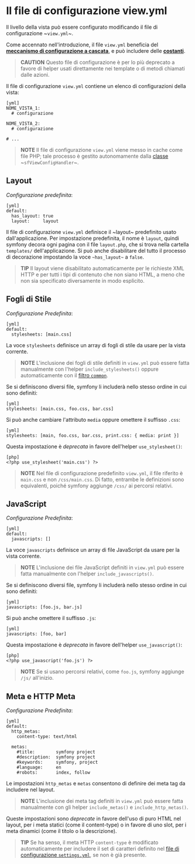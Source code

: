 Il file di configurazione view.yml
==================================

Il livello della vista può essere configurato modificando il file
di configurazione ~`view.yml`~.

Come accennato nell'introduzione, il file `view.yml` beneficia del
[**meccanismo di configurazione a cascata**](#chapter_03_configurazione_a_cascata),
e può includere delle [**costanti**](#chapter_03_costanti).

>**CAUTION**
>Questo file di configurazione è per lo più deprecato a favore di helper
>usati direttamente nei template o di metodi chiamati dalle azioni.

Il file di configurazione `view.yml` contiene un elenco di configurazioni
della vista:

    [yml]
    NOME_VISTA_1:
      # configurazione

    NOME_VISTA_2:
      # configurazione

    # ...

>**NOTE**
>Il file di configurazione `view.yml` viene messo in cache come file
>PHP; tale processo è gestito autonomamente dalla
>[classe](#chapter_14_config_handlers_yml) ~`sfViewConfigHandler`~.

Layout
------

*Configurazione predefinita*:

    [yml]
    default:
      has_layout: true
      layout:     layout

Il file di configurazione `view.yml` definisce il ~layout~ predefinito
usato dall'applicazione. Per impostazione predefinita, il nome è `layout`,
quindi symfony decora ogni pagina con il file `layout.php`, che si trova
nella cartella `templates/` dell'applicazione. Si può anche disabilitare
del tutto il processo di decorazione impostando la voce `~has_layout~`
a `false`.

>**TIP**
>Il layout viene disabilitato automaticamente per le richieste XML HTTP
>e per tutti i tipi di contenuto che non siano HTML, a meno che non sia
>specificato diversamente in modo esplicito.

Fogli di Stile
--------------

*Configurazione Predefinita*:

    [yml]
    default:
      stylesheets: [main.css]

La voce `stylesheets` definisce un array di fogli di stile da usare per
la vista corrente.

>**NOTE**
>L'inclusione dei fogli di stile definiti in `view.yml` può essere fatta
>manualmente con l'helper `include_stylesheets()` oppure automaticamente
>con il [filtro `common`](#chapter_12_common).

Se si definiscono diversi file, symfony li includerà nello stesso ordine
in cui sono definiti:

    [yml]
    stylesheets: [main.css, foo.css, bar.css]

Si può anche cambiare l'attributo `media` oppure omettere il suffisso
`.css`:

    [yml]
    stylesheets: [main, foo.css, bar.css, print.css: { media: print }]

Questa impostazione è *deprecata* in favore dell'helper `use_stylesheet()`:

    [php]
    <?php use_stylesheet('main.css') ?>

>**NOTE**
>Nel file di configurazione predefinito `view.yml`, il file riferito è
>`main.css` e non `/css/main.css`. Di fatto, entrambe le definizioni sono
>equivalenti, poiché symfony aggiunge `/css/` ai percorsi relativi.

JavaScript
----------

*Configurazione Predefinita*:

    [yml]
    default:
      javascripts: []

La voce `javascripts` definisce un array di file JavaScript da usare per
la vista corrente.

>**NOTE**
>L'inclusione dei file JavaScript definiti in `view.yml` può essere fatta
>manualmente con l'helper `include_javascripts()`.

Se si definiscono diversi file, symfony li includerà nello stesso ordine
in cui sono definiti:

    [yml]
    javascripts: [foo.js, bar.js]

Si può anche omettere il suffisso `.js`:

    [yml]
    javascripts: [foo, bar]

Questa impostazione è *deprecata* in favore dell'helper `use_javascript()`:

    [php]
    <?php use_javascript('foo.js') ?>

>**NOTE**
>Se si usano percorsi relativi, come `foo.js`, symfony aggiunge `/js/`
>all'inizio.

Meta e HTTP Meta
----------------

*Configurazione Predefinita*:

    [yml]
    default:
      http_metas:
        content-type: text/html

      metas:
        #title:        symfony project
        #description:  symfony project
        #keywords:     symfony, project
        #language:     en
        #robots:       index, follow

Le impostazioni `http_metas` e `metas` consentono di definire dei meta
tag da includere nel layout.


>**NOTE**
>L'inclusione dei meta tag definiti in `view.yml` può essere fatta
>manualmente con gli helper `include_metas()` e `include_http_metas()`.

Queste impostazioni sono *deprecate* in favore dell'uso di puro HTML
nel layout, per i meta statici (come il content-type) o in favore
di uno slot, per i meta dinamici (come il titolo o la descrizione).

>**TIP**
>Se ha senso, il meta HTTP `content-type` è modificato automaticamente
>per includere il set di caratteri definito nel
>[file di configurazione `settings.yml`](#chapter_04_sub_charset),
>se non è già presente.
